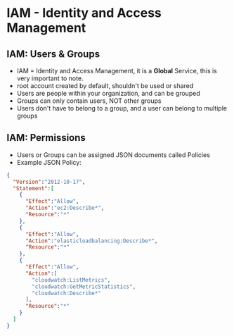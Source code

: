 # IAM - Identity and Access Management

## IAM: Users & Groups
* IAM = Identity and Access Management, it is a __Global__ Service, this is very important to note.
* root account created by default, shouldn't be used or shared
* Users are people within your organization, and can be grouped
* Groups can only contain users, NOT other groups
* Users don't have to belong to a group, and a user can belong to multiple groups

## IAM: Permissions
* Users or Groups can be assigned JSON documents called Policies
* Example JSON Policy:
```json
{
  "Version":"2012-10-17",
  "Statement":[
    {
      "Effect":"Allow",
      "Action":"ec2:Describe*",
      "Resource":"*"
    },
    {
      "Effect":"Allow",
      "Action":"elasticloadbalancing:Describe*",
      "Resource":"*"
    },
    {
      "Effect":"Allow",
      "Action":[
        "cloudwatch:ListMetrics",
        "cloudwatch:GetMetricStatistics",
        "cloudwatch:Describe*"
      ],
      "Resource":"*"
    }
  ]
}
```